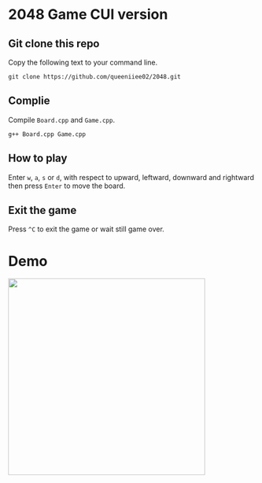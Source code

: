 # 2048 Game CUI version
## Git clone this repo
Copy the following text to your command line.
```
git clone https://github.com/queeniiee02/2048.git
```
## Complie
Compile `Board.cpp` and `Game.cpp`.
```
g++ Board.cpp Game.cpp
```
## How to play
Enter `w`, `a`, `s` or `d`, with respect to upward, leftward, downward and rightward then press `Enter` to move the board.
## Exit the game
Press `^C` to exit the game or wait still game over.

# Demo
<img src="https://github.com/queeniiee02/2048/blob/main/screenshot1.png" height="400">










